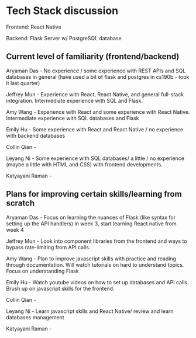 # Tech Stack discussion

Frontend: React Native

Backend: Flask Server w/ PostgreSQL database

## Current level of familiarity (frontend/backend)

Aryaman Das - No experience / some experience with REST APIs and SQL databases in general (have used a bit of flask and postgres in cs190b - took it last quarter)

Jeffrey Mun - Experience with React, React Native, and general full-stack integration. Intermediate experience with SQL and Flask.

Amy Wang - Experience with React and some experience with React Native. Intermediate experience with SQL databases and Flask

Emily Hu - Some experience with React and React Native / no experience with backend databases

Collin Qian -

Leyang Ni - Some experience with SQL databases/ a little / no experience (maybe a little with HTML and CSS) with frontend developments. 

Katyayani Raman - 

## Plans for improving certain skills/learning from scratch

Aryaman Das - Focus on learning the nuances of Flask (like syntax for setting up the API handlers) in week 3, start learning React native from week 4

Jeffrey Mun - Look into component libraries from the frontend and ways to bypass rate-limiting from API calls.

Amy Wang - Plan to improve javascript skills with practice and reading through documentation. Will watch tutorials on hard to understand topics. Focus on understanding Flask

Emily Hu - Watch youtube videos on how to set up databases and API calls. Brush up on javascript skills for the frontend.

Collin Qian - 

Leyang Ni - Learn javascript skills and React Native/ review and learn databases management

Katyayani Raman -
